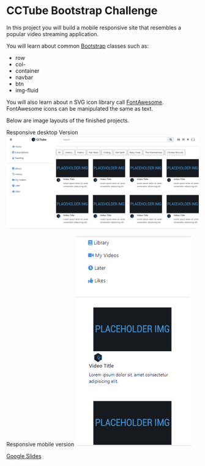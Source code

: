 # CCTube Bootstrap Challenge

In this project you will build a mobile responsive site that resembles a popular video streaming application. 

You will learn about common [Bootstrap](https://getbootstrap.com/) classes such as:
  - row
  - col-
  - container
  - navbar
  - btn
  - img-fluid

You will also learn about n SVG icon library call [FontAwesome](http://fontawesome.com/). FontAwesome icons can be manipulated the same as text.

Below are image layouts of the finished projects.

Responsive desktop Version
![](assets/images/desktop.png)

Responsive mobile version
![](assets/images/mobile.png)

[Google Slides](https://docs.google.com/presentation/d/1CSAtHvMNYnSyPmiGtBFqj5VHd6va1T_-dLgJTh3S-cc/edit?usp=sharing)